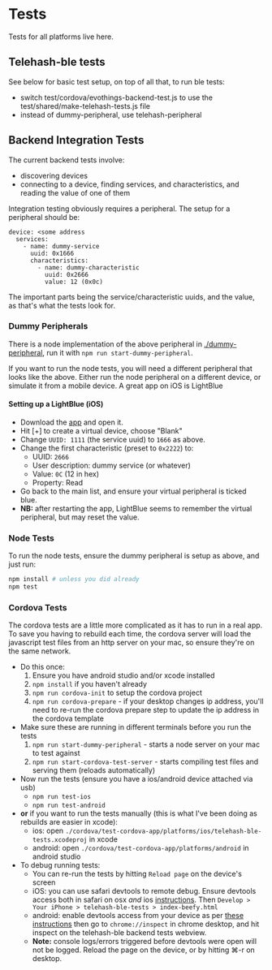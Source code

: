 # Tests

Tests for all platforms live here.

## Telehash-ble tests

See below for basic test setup, on top of all that, to run ble tests:

* switch test/cordova/evothings-backend-test.js to use the test/shared/make-telehash-tests.js file
* instead of dummy-peripheral, use telehash-peripheral


## Backend Integration Tests

The current backend tests involve:

* discovering devices
* connecting to a device, finding services, and characteristics, and reading the value of one of them

Integration testing obviously requires a peripheral. The setup for a peripheral should be:

```
device: <some address
  services:
    - name: dummy-service
      uuid: 0x1666
      characteristics:
        - name: dummy-characteristic
          uuid: 0x2666
          value: 12 (0x0c)
```

The important parts being the service/characteristic uuids, and the value, as that's what the tests look for.

### Dummy Peripherals

There is a node implementation of the above peripheral in [./dummy-peripheral](./dummy-peripheral), run it with `npm run start-dummy-peripheral`.

If you want to run the node tests, you will need a different peripheral that looks like the above. Either run the node peripheral on a different device, or simulate it from a mobile device. A great app on iOS is LightBlue

#### Setting up a LightBlue (iOS)

* Download the [app](https://itunes.apple.com/gb/app/lightblue-bluetooth-low-energy/id557428110?mt=8) and open it.
* Hit [+] to create a virtual device, choose "Blank"
* Change `UUID: 1111` (the service uuid) to `1666` as above.
* Change the first characteristic (preset to `0x2222`) to:
    - UUID: `2666`
    - User description: dummy service (or whatever)
    - Value: `0C` (12 in hex)
    - Property: Read
* Go back to the main list, and ensure your virtual peripheral is ticked blue.
* **NB:** after restarting the app, LightBlue seems to remember the virtual peripheral, but may reset the value.

### Node Tests

To run the node tests, ensure the dummy peripheral is setup as above, and just run:

```sh
npm install # unless you did already
npm test
```

### Cordova Tests

The cordova tests are a little more complicated as it has to run in a real app. To save you having to rebuild each time, the cordova server will load the javascript test files from an http server on your mac, so ensure they're on the same network.

* Do this once:
    1. Ensure you have android studio and/or xcode installed
    2. `npm install` if you haven't already
    3. `npm run cordova-init` to setup the cordova project
    4. `npm run cordova-prepare` - if your desktop changes ip address, you'll need to re-run the cordova prepare step to update the ip address in the cordova template
* Make sure these are running in different terminals before you run the tests
    1. `npm run start-dummy-peripheral` - starts a node server on your mac to test against
    2. `npm run start-cordova-test-server` - starts compiling test files and serving them (reloads automatically)
* Now run the tests (ensure you have a ios/android device attached via usb)
    * `npm run test-ios`
    * `npm run test-android`
* **or** if you want to run the tests manually (this is what I've been doing as rebuilds are easier in xcode):
    * ios: open `./cordova/test-cordova-app/platforms/ios/telehash-ble-tests.xcodeproj` in xcode
    * android: open `./cordova/test-cordova-app/platforms/android` in android studio
* To debug running tests:
    * You can re-run the tests by hitting `Reload page` on the device's screen
    * iOS: you can use safari devtools to remote debug. Ensure devtools access both in safari on osx _and_ ios [instructions](https://developer.apple.com/library/mac/documentation/AppleApplications/Conceptual/Safari_Developer_Guide/GettingStarted/GettingStarted.html). Then `Develop > Your iPhone > telehash-ble-tests > index-beefy.html`
    * android: enable devtools access from your device as per [these instructions](https://developer.chrome.com/devtools/docs/remote-debugging) then go to `chrome://inspect` in chrome desktop, and hit inspect on the telehash-ble backend tests webview.
    * **Note:** console logs/errors triggered before devtools were open will not be logged. Reload the page on the device, or by hitting ⌘-r on desktop.

